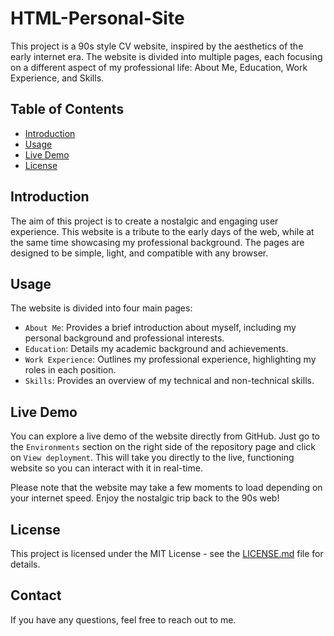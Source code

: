 # HTML-Personal-Site

This project is a 90s style CV website, inspired by the aesthetics of the early internet era. The website is divided into multiple pages, each focusing on a different aspect of my professional life: About Me, Education, Work Experience, and Skills.

## Table of Contents

- [Introduction](#introduction)
- [Usage](#usage)
- [Live Demo](#livedemo)
- [License](#license)

## Introduction

The aim of this project is to create a nostalgic and engaging user experience. This website is a tribute to the early days of the web, while at the same time showcasing my professional background. The pages are designed to be simple, light, and compatible with any browser.

## Usage

The website is divided into four main pages:

- `About Me`: Provides a brief introduction about myself, including my personal background and professional interests.
- `Education`: Details my academic background and achievements.
- `Work Experience`: Outlines my professional experience, highlighting my roles in each position.
- `Skills`: Provides an overview of my technical and non-technical skills.

## Live Demo

You can explore a live demo of the website directly from GitHub. Just go to the `Environments` section on the right side of the repository page and click on `View deployment`. This will take you directly to the live, functioning website so you can interact with it in real-time. 

Please note that the website may take a few moments to load depending on your internet speed. Enjoy the nostalgic trip back to the 90s web!

## License

This project is licensed under the MIT License - see the [LICENSE.md](LICENSE.md) file for details.

## Contact

If you have any questions, feel free to reach out to me.

